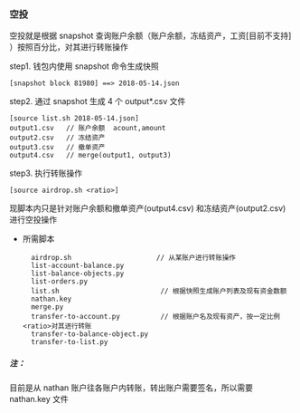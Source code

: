 ### 空投
空投就是根据 snapshot 查询账户余额（账户余额，冻结资产，工资[目前不支持] ）按照百分比，对其进行转账操作

step1. 钱包内使用 snapshot 命令生成快照

	[snapshot block 81980] ==> 2018-05-14.json

step2. 通过 snapshot 生成 4 个 output*.csv 文件

	[source list.sh 2018-05-14.json]
	output1.csv   // 账户余额  acount,amount
	output2.csv   // 冻结资产
	output3.csv   // 撤单资产
	output4.csv   // merge(output1, output3)
step3. 执行转账操作

	[source airdrop.sh <ratio>]
现脚本内只是针对账户余额和撤单资产(output4.csv) 和冻结资产(output2.csv) 进行空投操作

* 所需脚本
	
		airdrop.sh                     // 从某账户进行转账操作
		list-account-balance.py
		list-balance-objects.py
		list-orders.py
		list.sh                         // 根据快照生成账户列表及现有资金数额
		nathan.key
		merge.py
		transfer-to-account.py          // 根据账户名及现有资产，按一定比例<ratio>对其进行转账
		transfer-to-balance-object.py
		transfer-to-list.py
	
##### 注：
目前是从 nathan 账户往各账户内转账，转出账户需要签名，所以需要 nathan.key 文件